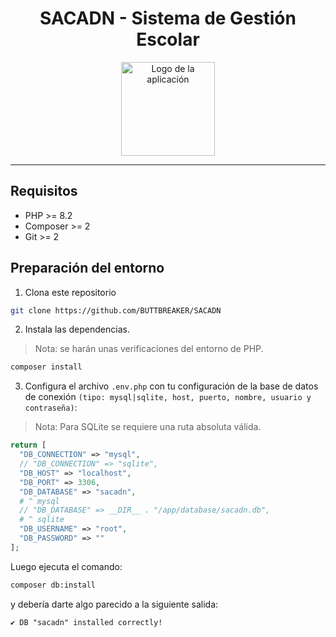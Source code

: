 <div align="center">
  <h1>SACADN - Sistema de Gestión Escolar</h1>
  <img src="https://raw.githubusercontent.com/BUTTBREAKER/SACADN/main/Sacadn.ico" alt="Logo de la aplicación" height="150" />
</div>

---

## Requisitos

- PHP >= 8.2
- Composer >= 2
- Git >= 2

## Preparación del entorno

1. Clona este repositorio
```bash
git clone https://github.com/BUTTBREAKER/SACADN
```

2. Instala las dependencias.
> Nota: se harán unas verificaciones del entorno de PHP.
```bash
composer install
```

3. Configura el archivo `.env.php` con tu configuración de la base de datos de conexión `(tipo: mysql|sqlite, host, puerto, nombre, usuario y contraseña)`:
> Nota: Para SQLite se requiere una ruta absoluta válida.
```php
return [
  "DB_CONNECTION" => "mysql",
  // "DB_CONNECTION" => "sqlite",
  "DB_HOST" => "localhost",
  "DB_PORT" => 3306,
  "DB_DATABASE" => "sacadn",
  # ^ mysql
  // "DB_DATABASE" => __DIR__ . "/app/database/sacadn.db",
  # ^ sqlite
  "DB_USERNAME" => "root",
  "DB_PASSWORD" => ""
];
```

Luego ejecuta el comando:
```bash
composer db:install
```

y debería darte algo parecido a la siguiente salida:
```
✔️ DB "sacadn" installed correctly!
```

